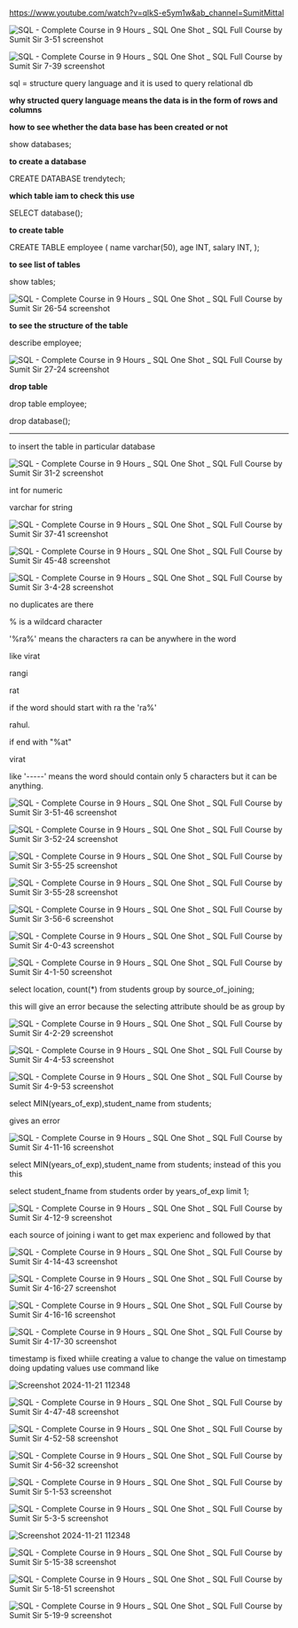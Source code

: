 https://www.youtube.com/watch?v=qlkS-e5ym1w&ab_channel=SumitMittal

![SQL - Complete Course in 9 Hours _ SQL One Shot _ SQL Full Course by Sumit Sir 3-51 screenshot](https://github.com/user-attachments/assets/44316bea-bc9d-44ac-89cd-1092c890d7ea)

![SQL - Complete Course in 9 Hours _ SQL One Shot _ SQL Full Course by Sumit Sir 7-39 screenshot](https://github.com/user-attachments/assets/9d10be8d-1802-4501-8eee-9a39e5440674)

sql = structure query language and it is used to query relational db

**why structed query language means the data is in the form of rows and columns**

**how to see whether the data base has been created or not**

show databases;

**to create a database**

CREATE DATABASE trendytech;


**which table iam to check this use**

SELECT database();


**to create table**

CREATE TABLE employee 
(
name varchar(50),
age INT,
salary INT,
);

**to see list of tables**

show tables;

![SQL - Complete Course in 9 Hours _ SQL One Shot _ SQL Full Course by Sumit Sir 26-54 screenshot](https://github.com/user-attachments/assets/b78f503c-54cc-443c-a962-59589db1aafa)


**to see the structure of the table**

describe employee;

![SQL - Complete Course in 9 Hours _ SQL One Shot _ SQL Full Course by Sumit Sir 27-24 screenshot](https://github.com/user-attachments/assets/1b9d062d-e5e6-4f2c-afe4-31c154c2f86f)

**drop table**

drop table employee;

drop database();

---

to insert the table in particular database

![SQL - Complete Course in 9 Hours _ SQL One Shot _ SQL Full Course by Sumit Sir 31-2 screenshot](https://github.com/user-attachments/assets/b94d9c43-0668-4d7f-becc-b3ec241cec9d)



int for numeric

varchar for string


![SQL - Complete Course in 9 Hours _ SQL One Shot _ SQL Full Course by Sumit Sir 37-41 screenshot](https://github.com/user-attachments/assets/e59b9e9d-eb2b-4083-8a46-bfc30d0d516d)


![SQL - Complete Course in 9 Hours _ SQL One Shot _ SQL Full Course by Sumit Sir 45-48 screenshot](https://github.com/user-attachments/assets/17176ad5-ada7-493b-9be6-c1103b258d2c)

![SQL - Complete Course in 9 Hours _ SQL One Shot _ SQL Full Course by Sumit Sir 3-4-28 screenshot](https://github.com/user-attachments/assets/b01e7483-59bf-4ffd-a9bd-6cba696af745)

no duplicates are there

% is a wildcard character

'%ra%' means the characters ra can be anywhere in the word 

like virat

rangi

rat

if the word should start with ra the 'ra%' 

rahul.

if end with "%at"

virat

like '-----'  means the word should contain only 5 characters but it can be anything.

![SQL - Complete Course in 9 Hours _ SQL One Shot _ SQL Full Course by Sumit Sir 3-51-46 screenshot](https://github.com/user-attachments/assets/71591a07-4cef-4731-908b-15bafb019171)

![SQL - Complete Course in 9 Hours _ SQL One Shot _ SQL Full Course by Sumit Sir 3-52-24 screenshot](https://github.com/user-attachments/assets/38f6ba1c-d0f5-438d-bdea-40cfbc0d11ae)

![SQL - Complete Course in 9 Hours _ SQL One Shot _ SQL Full Course by Sumit Sir 3-55-25 screenshot](https://github.com/user-attachments/assets/95a9b95d-3644-497a-a630-aa19869497fa)

![SQL - Complete Course in 9 Hours _ SQL One Shot _ SQL Full Course by Sumit Sir 3-55-28 screenshot](https://github.com/user-attachments/assets/e1d747ff-b1d8-4ee1-86bc-16530cb5e7c5)


![SQL - Complete Course in 9 Hours _ SQL One Shot _ SQL Full Course by Sumit Sir 3-56-6 screenshot](https://github.com/user-attachments/assets/390fd086-db00-4242-96f0-b7574d89c91d)

![SQL - Complete Course in 9 Hours _ SQL One Shot _ SQL Full Course by Sumit Sir 4-0-43 screenshot](https://github.com/user-attachments/assets/0101ff55-8e98-4d91-9474-26af7cfee530)

![SQL - Complete Course in 9 Hours _ SQL One Shot _ SQL Full Course by Sumit Sir 4-1-50 screenshot](https://github.com/user-attachments/assets/74191921-d5d8-42bc-a742-3503247c1724)


select location, count(*) from students group by source_of_joining;

this will give an error because the selecting attribute should be as group by

![SQL - Complete Course in 9 Hours _ SQL One Shot _ SQL Full Course by Sumit Sir 4-2-29 screenshot](https://github.com/user-attachments/assets/2f572488-ea6d-4732-9663-639206f28e2d)

![SQL - Complete Course in 9 Hours _ SQL One Shot _ SQL Full Course by Sumit Sir 4-4-53 screenshot](https://github.com/user-attachments/assets/48545830-bf9b-4b21-bd06-c512fa46a22a)

![SQL - Complete Course in 9 Hours _ SQL One Shot _ SQL Full Course by Sumit Sir 4-9-53 screenshot](https://github.com/user-attachments/assets/2beff95f-0d50-4c80-8177-8c5e6d2f22db)

select MIN(years_of_exp),student_name from students; 

gives an error

![SQL - Complete Course in 9 Hours _ SQL One Shot _ SQL Full Course by Sumit Sir 4-11-16 screenshot](https://github.com/user-attachments/assets/250e2fb5-f0f0-47c8-b68b-25b45c1cc5a1)

select MIN(years_of_exp),student_name from students; instead of this you this

select student_fname from students order by years_of_exp limit 1;


![SQL - Complete Course in 9 Hours _ SQL One Shot _ SQL Full Course by Sumit Sir 4-12-9 screenshot](https://github.com/user-attachments/assets/4957b6e7-6558-49fd-ae86-d1a37a554e4b)


each source of joining i want to get max experienc and followed by that

![SQL - Complete Course in 9 Hours _ SQL One Shot _ SQL Full Course by Sumit Sir 4-14-43 screenshot](https://github.com/user-attachments/assets/6d75a366-4c53-4d03-aec6-488e1b382755)

![SQL - Complete Course in 9 Hours _ SQL One Shot _ SQL Full Course by Sumit Sir 4-16-27 screenshot](https://github.com/user-attachments/assets/d42eaf55-36b0-4dce-a916-b563602b31f1)

![SQL - Complete Course in 9 Hours _ SQL One Shot _ SQL Full Course by Sumit Sir 4-16-16 screenshot](https://github.com/user-attachments/assets/e50f9184-323b-4b6c-8c86-14b659ec2466)



![SQL - Complete Course in 9 Hours _ SQL One Shot _ SQL Full Course by Sumit Sir 4-17-30 screenshot](https://github.com/user-attachments/assets/7a1fc977-8cd1-4113-a866-d7f8506b47bf)


timestamp is fixed whiile creating a value to change the value on timestamp doing updating values 
use command like

![Screenshot 2024-11-21 112348](https://github.com/user-attachments/assets/c0b2eedb-22b2-4eab-99da-970c56e6a2ff)

![SQL - Complete Course in 9 Hours _ SQL One Shot _ SQL Full Course by Sumit Sir 4-47-48 screenshot](https://github.com/user-attachments/assets/535e9877-8c4c-4fa2-af49-badd7fb0cb53)

![SQL - Complete Course in 9 Hours _ SQL One Shot _ SQL Full Course by Sumit Sir 4-52-58 screenshot](https://github.com/user-attachments/assets/125ec5d4-2c11-448c-859f-d0c94ba74da6)



![SQL - Complete Course in 9 Hours _ SQL One Shot _ SQL Full Course by Sumit Sir 4-56-32 screenshot](https://github.com/user-attachments/assets/ae9bf310-66cf-4ebf-b375-9d75d033f9df)

![SQL - Complete Course in 9 Hours _ SQL One Shot _ SQL Full Course by Sumit Sir 5-1-53 screenshot](https://github.com/user-attachments/assets/b9f2976b-5602-495a-b82b-c31a9fe68870)

![SQL - Complete Course in 9 Hours _ SQL One Shot _ SQL Full Course by Sumit Sir 5-3-5 screenshot](https://github.com/user-attachments/assets/ffa13f63-b396-41c7-968e-76490d8377fd)


![Screenshot 2024-11-21 112348](https://github.com/user-attachments/assets/4f726f41-c0da-4e4a-a2a4-3bdfda285d34)


![SQL - Complete Course in 9 Hours _ SQL One Shot _ SQL Full Course by Sumit Sir 5-15-38 screenshot](https://github.com/user-attachments/assets/a3f43885-f154-4555-9369-abb5576eeed0)

![SQL - Complete Course in 9 Hours _ SQL One Shot _ SQL Full Course by Sumit Sir 5-18-51 screenshot](https://github.com/user-attachments/assets/953dcfd1-15b8-4cdc-8364-1293fbee1fdc)

![SQL - Complete Course in 9 Hours _ SQL One Shot _ SQL Full Course by Sumit Sir 5-19-9 screenshot](https://github.com/user-attachments/assets/b7a1a569-5ba9-41fd-8416-9b8a82347fcf)




